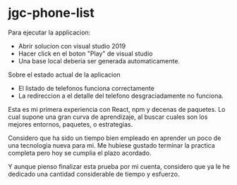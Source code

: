 # jgc-phone-list
Para ejecutar la applicacion:
- Abrir solucion con visual studio 2019
- Hacer click en el boton "Play" de visual studio
- Una base local deberia ser generada automaticamente.

Sobre el estado actual de la aplicacion
- El listado de telefonos funciona correctamente
- La redireccion a el detalle del telefono desgraciadamente no funciona.

Esta es mi primera experiencia con React, npm y decenas de paquetes. 
Lo cual supone una gran curva de aprendizaje, al buscar cuales son los mejores entornos, paquetes, o estrategias.

Considero que ha sido un tiempo bien empleado en aprender un poco de una tecnologia nueva para mi. 
Me hubiese gustado terminar la practica completa pero hoy se cumplia el plazo acordado.

Y aunque pienso finalizar esta prueba por mi cuenta, considero que ya le he dedicado una cantidad considerable de tiempo y esfuerzo.
